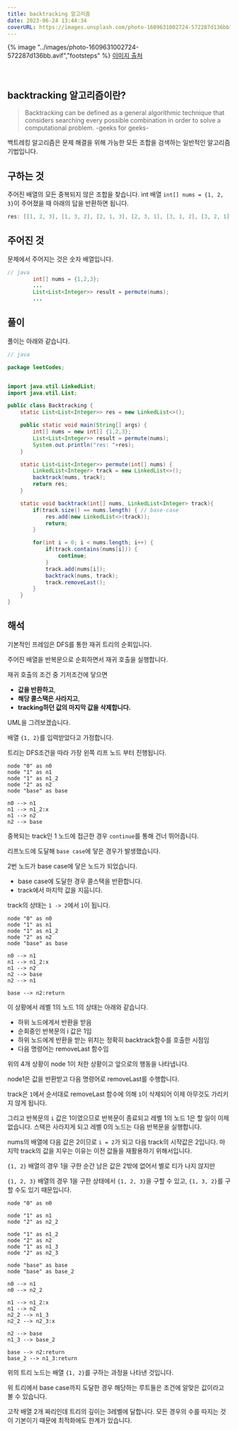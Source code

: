 ```yaml
---
title: backtracking 알고리즘
date: 2023-06-24 13:44:34
coverURL: https://images.unsplash.com/photo-1609631002724-572287d136bb?ixlib=rb-4.0.3&ixid=M3wxMjA3fDB8MHxwaG90by1wYWdlfHx8fGVufDB8fHx8fA%3D%3D&auto=format&fit=crop&w=1674&q=80
---
```

{% image "../images/photo-1609631002724-572287d136bb.avif","footsteps" %}
<a href="https://unsplash.com/ko/%EC%82%AC%EC%A7%84/QfV6AqEwNBw">이미지 출처</a>
<br />
<br />
<br />

## backtracking 알고리즘이란?

> Backtracking can be defined as a general algorithmic technique that considers searching every possible combination in order to solve a computational problem. -geeks for geeks-

백트레킹 알고리즘은 문제 해결을 위해 가능한 모든 조합을 검색하는 일반적인 알고리즘 기법입니다.


## 구하는 것

주어진 배열의 모든 중복되지 않은 조합을 찾습니다.
int 배열 `int[] nums = {1, 2, 3}`이 주어졌을 때 아래의 답을 반환하면 됩니다.

```java
res: [[1, 2, 3], [1, 3, 2], [2, 1, 3], [2, 3, 1], [3, 1, 2], [3, 2, 1]]
```


## 주어진 것

문제에서 주어지는 것은 숫자 배열입니다.

```java
// java
        int[] nums = {1,2,3};
        ...
		List<List<Integer>> result = permute(nums);
        ...
```

## 풀이

풀이는 아래와 같습니다.

```java
// java

package leetCodes;


import java.util.LinkedList;
import java.util.List;

public class Backtracking {
	static List<List<Integer>> res = new LinkedList<>();

	public static void main(String[] args) {
		int[] nums = new int[] {1,2,3};
		List<List<Integer>> result = permute(nums);
		System.out.println("res: "+res);
	}

	static List<List<Integer>> permute(int[] nums) {
		LinkedList<Integer> track = new LinkedList<>();
		backtrack(nums, track);
		return res;
	}

	static void backtrack(int[] nums, LinkedList<Integer> track){
		if(track.size() == nums.length) { // base-case
			res.add(new LinkedList<>(track)); 
			return;
		}

		for(int i = 0; i < nums.length; i++) {
			if(track.contains(nums[i])) {
				continue;
			}
			track.add(nums[i]);
			backtrack(nums, track);
			track.removeLast();
		}
	}
}

```


## 해석

기본적인 프레임은 DFS를 통한 재귀 트리의 순회입니다.

주어진 배열을 반복문으로 순회하면서 재귀 호출을 실행합니다.

재귀 호출의 조건 중 기저조건에 닿으면 

- **값을 반환하고**,
- **해당 콜스택은 사라지고**,
- **tracking하던 값의 마지막 값을 삭제합니다.**


UML을 그려보겠습니다.

배열 `{1, 2}`를 입력받았다고 가정합니다.

트리는 DFS조건을 따라 가장 왼쪽 리프 노드 부터 진행됩니다.

```plantuml
node "0" as n0
node "1" as n1
node "1" as n1_2
node "2" as n2
node "base" as base

n0 --> n1 
n1 --> n1_2:x
n1 --> n2
n2 --> base
```

중복되는 track인 1 노드에 접근한 경우 `continue`를 통해 건너 뛰어줍니다.

리프노드에 도달해 `base case`에 닿은 경우가 발생했습니다.

2번 노드가 base case에 닿은 노드가 되었습니다.

- base case에 도달한 경우 콜스택을 반환합니다.
- track에서 마지막 값을 지웁니다.

track의 상태는 `1 -> 2`에서 `1`이 됩니다.
```plantuml
node "0" as n0
node "1" as n1
node "1" as n1_2
node "2" as n2
node "base" as base

n0 --> n1 
n1 --> n1_2:x
n1 --> n2
n2 --> base
n2 --> n1

base --> n2:return
```
이 상황에서 레벨 1의 노드 1의 상태는 아래와 같습니다.

- 하위 노드에게서 반환을 받음
- 순회중인 반복문의 i 값은 1임
- 하위 노드에게 반환을 받는 위치는 정확히 backtrack함수를 호출한 시점임
- 다음 명령어는 removeLast 함수임

위의 4개 상황이 node 1이 처한 상황이고
앞으로의 행동을 나타냅니다.

node1은 값을 반환받고 다음 명령어로 removeLast를 수행합니다.

track은 `1`에서 순서대로 removeLast 함수에 의해 `1`이 삭제되어 
이제 아무것도 가리키지 않게 됩니다.

그리고 반복문의 `i` 값은 1이였으므로 반복문이 종료되고
레벨 1의 노드 1은 할 일이 이제 없습니다. 스택은 사라지게 되고
레벨 0의 노드는 다음 반복문을 실행합니다.

nums의 배열에 다음 값은 2이므로 `i = 2`가 되고
다음 track의 시작값은 2입니다.
마지막 track의 값을 지우는 이유는 이전 값들을 재활용하기 위해서입니다. 

`{1, 2}` 배열의 경우 1을 구한 순간 남은 값은 2밖에 없어서 별로 티가 나지 않지만

`{1, 2, 3}` 배열의 경우 1을 구한 상태에서 `{1, 2, 3}`을 구할 수 있고, `{1, 3, 2}`를 구할 수도 있기 때문입니다.


```plantuml
node "0" as n0

node "1" as n1
node "2" as n2_2

node "1" as n1_2
node "2" as n2
node "1" as n1_3
node "2" as n2_3

node "base" as base
node "base" as base_2

n0 --> n1 
n0 --> n2_2

n1 --> n1_2:x
n1 --> n2
n2_2 --> n1_3
n2_2 --> n2_3:x

n2 --> base
n1_3 --> base_2

base --> n2:return
base_2 --> n1_3:return

```
위의 트리 노드는 배열 `{1, 2}`를 구하는 과정을 나타낸 것입니다. 

위 트리에서 base case까지 도달한 경우
해당하는 루트들은 조건에 알맞은 값이라고 볼 수 있습니다.

고작 배열 2개 짜리인데 트리의 깊이는 3레벨에 달합니다.
모든 경우의 수를 따지는 것이 기본이기 때문에 최적화에도 한계가 있습니다.
